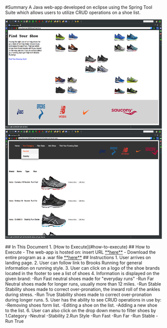 #Summary
A Java web-app developed on eclipse using the Spring Tool Suite which allows users to utilize CRUD operations on a shoe list.

<p align="center"><img src="src/main/webapp/ShoePics/Screen1.png" height="350">
<img src="src/main/webapp/ShoePics/Screen2.png" height="350"></p>
## In This Document
1. [How to Execute](#how-to-execute)
## How to Execute
- The web-app is hosted on: insert URL <a href="http://52.43.150.156:8080/PresidentsWeb/">**here**</a>
- Download the entire program as a .war file <a href="PresidentsWeb.war">**here**</a>
## Instructions
1. User arrives on landing page.
2. User can  follow link to Brooks Running for general information on running style.
3. User can click on a logo of the shoe brands located in the footer to see a list of shoes
4. Information is displayed on the given brand:
   -Run Fast neutral shoes made for "everyday runs"
   -Run Far Neutral shoes made for longer runs, usually more than 12 miles.
   -Run Stable Stability shoes made to correct over-pronation, the inward roll of the ankles during stress.
   -Run True Stability shoes made to correct over-pronation during longer runs.
5. User has the ability to  see CRUD operations in use by:
   -Removing shoes form list.
   -Editing a shoe on the list.
   -Adding a new shoe to the list.
6. User can also click on the drop down menu to filter shoes by
    1.Category
      -Neutral
      -Stability
    2.Run Style
      -Run Fast
      -Run Far
      -Run Stable
      -Run True

      
